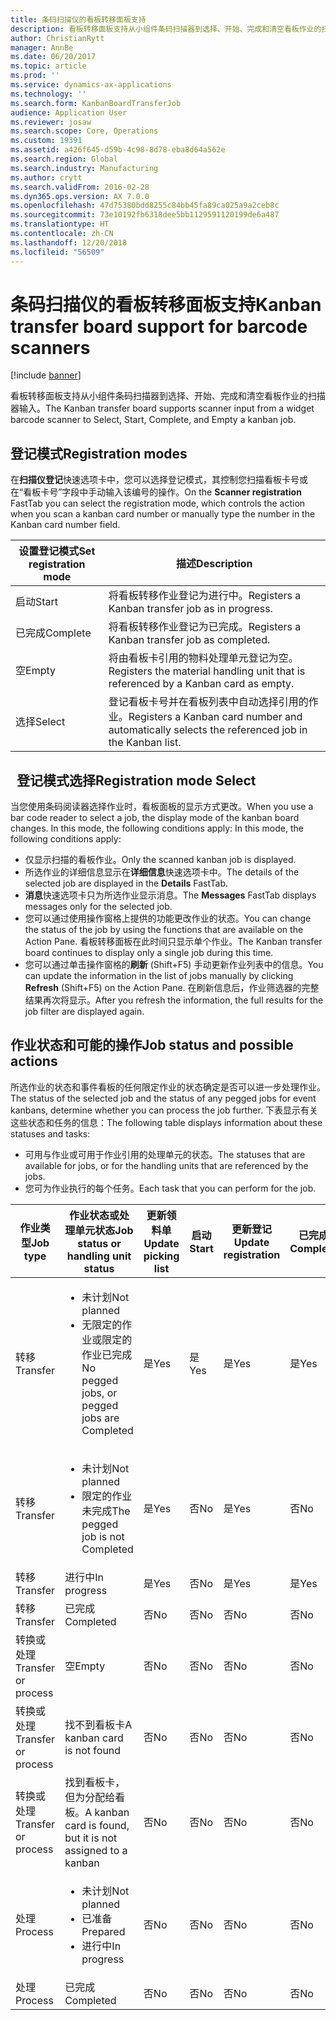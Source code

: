 ```yaml
---
title: 条码扫描仪的看板转移面板支持
description: 看板转移面板支持从小组件条码扫描器到选择、开始、完成和清空看板作业的扫描器输入。
author: ChristianRytt
manager: AnnBe
ms.date: 06/20/2017
ms.topic: article
ms.prod: ''
ms.service: dynamics-ax-applications
ms.technology: ''
ms.search.form: KanbanBoardTransferJob
audience: Application User
ms.reviewer: josaw
ms.search.scope: Core, Operations
ms.custom: 19391
ms.assetid: a426f645-d59b-4c98-8d78-eba8d64a562e
ms.search.region: Global
ms.search.industry: Manufacturing
ms.author: crytt
ms.search.validFrom: 2016-02-28
ms.dyn365.ops.version: AX 7.0.0
ms.openlocfilehash: 47d75380bdd8255c84bb45fa89ca025a9a2ceb8c
ms.sourcegitcommit: 73e10192fb6318dee5bb1129591120199de6a487
ms.translationtype: HT
ms.contentlocale: zh-CN
ms.lasthandoff: 12/20/2018
ms.locfileid: "56509"
---
```

# <a name="kanban-transfer-board-support-for-barcode-scanners"></a><span data-ttu-id="40bc0-103">条码扫描仪的看板转移面板支持</span><span class="sxs-lookup"><span data-stu-id="40bc0-103">Kanban transfer board support for barcode scanners</span></span>

[!include [banner](../includes/banner.md)]

<span data-ttu-id="40bc0-104">看板转移面板支持从小组件条码扫描器到选择、开始、完成和清空看板作业的扫描器输入。</span><span class="sxs-lookup"><span data-stu-id="40bc0-104">The Kanban transfer board supports scanner input from a widget barcode scanner to Select, Start, Complete, and Empty a kanban job.</span></span>

<a name="registration-modes"></a><span data-ttu-id="40bc0-105">登记模式</span><span class="sxs-lookup"><span data-stu-id="40bc0-105">Registration modes</span></span>
------------------

<span data-ttu-id="40bc0-106">在**扫描仪登记**快速选项卡中，您可以选择登记模式，其控制您扫描看板卡号或在“看板卡号”字段中手动输入该编号的操作。</span><span class="sxs-lookup"><span data-stu-id="40bc0-106">On the **Scanner registration** FastTab you can select the registration mode, which controls the action when you scan a kanban card number or manually type the number in the Kanban card number field.</span></span>

| <span data-ttu-id="40bc0-107">设置登记模式</span><span class="sxs-lookup"><span data-stu-id="40bc0-107">Set registration mode</span></span> | <span data-ttu-id="40bc0-108">描述</span><span class="sxs-lookup"><span data-stu-id="40bc0-108">Description</span></span>                                                                                     |
|-----------------------|-------------------------------------------------------------------------------------------------|
| <span data-ttu-id="40bc0-109">启动</span><span class="sxs-lookup"><span data-stu-id="40bc0-109">Start</span></span>                 | <span data-ttu-id="40bc0-110">将看板转移作业登记为进行中。</span><span class="sxs-lookup"><span data-stu-id="40bc0-110">Registers a Kanban transfer job as in progress.</span></span>                                                 |
| <span data-ttu-id="40bc0-111">已完成</span><span class="sxs-lookup"><span data-stu-id="40bc0-111">Complete</span></span>              | <span data-ttu-id="40bc0-112">将看板转移作业登记为已完成。</span><span class="sxs-lookup"><span data-stu-id="40bc0-112">Registers a Kanban transfer job as completed.</span></span>                                                   |
| <span data-ttu-id="40bc0-113">空</span><span class="sxs-lookup"><span data-stu-id="40bc0-113">Empty</span></span>                 | <span data-ttu-id="40bc0-114">将由看板卡引用的物料处理单元登记为空。</span><span class="sxs-lookup"><span data-stu-id="40bc0-114">Registers the material handling unit that is referenced by a Kanban card as empty.</span></span>              |
| <span data-ttu-id="40bc0-115">选择</span><span class="sxs-lookup"><span data-stu-id="40bc0-115">Select</span></span>                | <span data-ttu-id="40bc0-116">登记看板卡号并在看板列表中自动选择引用的作业。</span><span class="sxs-lookup"><span data-stu-id="40bc0-116">Registers a Kanban card number and automatically selects the referenced job in the Kanban list.</span></span> |

 
<span data-ttu-id="40bc0-117">登记模式选择</span><span class="sxs-lookup"><span data-stu-id="40bc0-117">Registration mode Select</span></span>
------------------------

<span data-ttu-id="40bc0-118">当您使用条码阅读器选择作业时，看板面板的显示方式更改。</span><span class="sxs-lookup"><span data-stu-id="40bc0-118">When you use a bar code reader to select a job, the display mode of the kanban board changes.</span></span><span data-ttu-id="40bc0-119"> In this mode, the following conditions apply:</span><span class="sxs-lookup"><span data-stu-id="40bc0-119"> In this mode, the following conditions apply:</span></span>

-   <span data-ttu-id="40bc0-120">仅显示扫描的看板作业。</span><span class="sxs-lookup"><span data-stu-id="40bc0-120">Only the scanned kanban job is displayed.</span></span>
-   <span data-ttu-id="40bc0-121">所选作业的详细信息显示在**详细信息**快速选项卡中。</span><span class="sxs-lookup"><span data-stu-id="40bc0-121">The details of the selected job are displayed in the **Details** FastTab.</span></span>
-   <span data-ttu-id="40bc0-122">**消息**快速选项卡只为所选作业显示消息。</span><span class="sxs-lookup"><span data-stu-id="40bc0-122">The **Messages** FastTab displays messages only for the selected job.</span></span>
-   <span data-ttu-id="40bc0-123">您可以通过使用操作窗格上提供的功能更改作业的状态。</span><span class="sxs-lookup"><span data-stu-id="40bc0-123">You can change the status of the job by using the functions that are available on the Action Pane.</span></span> <span data-ttu-id="40bc0-124">看板转移面板在此时间只显示单个作业。</span><span class="sxs-lookup"><span data-stu-id="40bc0-124">The Kanban transfer board continues to display only a single job during this time.</span></span>
-   <span data-ttu-id="40bc0-125">您可以通过单击操作窗格的**刷新** (Shift+F5) 手动更新作业列表中的信息。</span><span class="sxs-lookup"><span data-stu-id="40bc0-125">You can update the information in the list of jobs manually by clicking **Refresh** (Shift+F5) on the Action Pane.</span></span> <span data-ttu-id="40bc0-126">在刷新信息后，作业筛选器的完整结果再次将显示。</span><span class="sxs-lookup"><span data-stu-id="40bc0-126">After you refresh the information, the full results for the job filter are displayed again.</span></span>

## <a name="job-status-and-possible-actions"></a><span data-ttu-id="40bc0-127">作业状态和可能的操作</span><span class="sxs-lookup"><span data-stu-id="40bc0-127">Job status and possible actions</span></span>
<span data-ttu-id="40bc0-128">所选作业的状态和事件看板的任何限定作业的状态确定是否可以进一步处理作业。</span><span class="sxs-lookup"><span data-stu-id="40bc0-128">The status of the selected job and the status of any pegged jobs for event kanbans, determine whether you can process the job further.</span></span> <span data-ttu-id="40bc0-129">下表显示有关这些状态和任务的信息：</span><span class="sxs-lookup"><span data-stu-id="40bc0-129">The following table displays information about these statuses and tasks:</span></span>
-   <span data-ttu-id="40bc0-130">可用与作业或可用于作业引用的处理单元的状态。</span><span class="sxs-lookup"><span data-stu-id="40bc0-130">The statuses that are available for jobs, or for the handling units that are referenced by the jobs.</span></span>
-   <span data-ttu-id="40bc0-131">您可为作业执行的每个任务。</span><span class="sxs-lookup"><span data-stu-id="40bc0-131">Each task that you can perform for the job.</span></span>

<table>
<colgroup>
<col width="12%" />
<col width="12%" />
<col width="12%" />
<col width="12%" />
<col width="12%" />
<col width="12%" />
<col width="12%" />
<col width="12%" />
</colgroup>
<thead>
<tr class="header">
<th><span data-ttu-id="40bc0-132">作业类型</span><span class="sxs-lookup"><span data-stu-id="40bc0-132">Job type</span></span></th>
<th><span data-ttu-id="40bc0-133">作业状态或处理单元状态</span><span class="sxs-lookup"><span data-stu-id="40bc0-133">Job status or handling unit status</span></span></th>
<th><span data-ttu-id="40bc0-134">更新领料单</span><span class="sxs-lookup"><span data-stu-id="40bc0-134">Update picking list</span></span></th>
<th><span data-ttu-id="40bc0-135">启动</span><span class="sxs-lookup"><span data-stu-id="40bc0-135">Start</span></span></th>
<th><span data-ttu-id="40bc0-136">更新登记</span><span class="sxs-lookup"><span data-stu-id="40bc0-136">Update registration</span></span></th>
<th><span data-ttu-id="40bc0-137">已完成</span><span class="sxs-lookup"><span data-stu-id="40bc0-137">Complete</span></span></th>
<th><span data-ttu-id="40bc0-138">空</span><span class="sxs-lookup"><span data-stu-id="40bc0-138">Empty</span></span></th>
<th><span data-ttu-id="40bc0-139">创建事件看板</span><span class="sxs-lookup"><span data-stu-id="40bc0-139">Create event kanbans</span></span></th>
</tr>
</thead>
<tbody>
<tr class="odd">
<td><span data-ttu-id="40bc0-140">转移</span><span class="sxs-lookup"><span data-stu-id="40bc0-140">Transfer</span></span></td>
<td><ul>
<li><span data-ttu-id="40bc0-141">未计划</span><span class="sxs-lookup"><span data-stu-id="40bc0-141">Not planned</span></span></li>
<li><span data-ttu-id="40bc0-142">无限定的作业或限定的作业已完成</span><span class="sxs-lookup"><span data-stu-id="40bc0-142">No pegged jobs, or pegged jobs are Completed</span></span></li>
</ul></td>
<td><span data-ttu-id="40bc0-143">是</span><span class="sxs-lookup"><span data-stu-id="40bc0-143">Yes</span></span></td>
<td><span data-ttu-id="40bc0-144">是</span><span class="sxs-lookup"><span data-stu-id="40bc0-144">Yes</span></span></td>
<td><span data-ttu-id="40bc0-145">是</span><span class="sxs-lookup"><span data-stu-id="40bc0-145">Yes</span></span></td>
<td><span data-ttu-id="40bc0-146">是</span><span class="sxs-lookup"><span data-stu-id="40bc0-146">Yes</span></span></td>
<td><span data-ttu-id="40bc0-147">否</span><span class="sxs-lookup"><span data-stu-id="40bc0-147">No</span></span></td>
<td><span data-ttu-id="40bc0-148">是</span><span class="sxs-lookup"><span data-stu-id="40bc0-148">Yes</span></span></td>
</tr>
<tr class="even">
<td><span data-ttu-id="40bc0-149">转移</span><span class="sxs-lookup"><span data-stu-id="40bc0-149">Transfer</span></span></td>
<td><ul>
<li><span data-ttu-id="40bc0-150">未计划</span><span class="sxs-lookup"><span data-stu-id="40bc0-150">Not planned</span></span></li>
<li><span data-ttu-id="40bc0-151">限定的作业未完成</span><span class="sxs-lookup"><span data-stu-id="40bc0-151">The pegged job is not Completed</span></span></li>
</ul></td>
<td><span data-ttu-id="40bc0-152">是</span><span class="sxs-lookup"><span data-stu-id="40bc0-152">Yes</span></span></td>
<td><span data-ttu-id="40bc0-153">否</span><span class="sxs-lookup"><span data-stu-id="40bc0-153">No</span></span></td>
<td><span data-ttu-id="40bc0-154">是</span><span class="sxs-lookup"><span data-stu-id="40bc0-154">Yes</span></span></td>
<td><span data-ttu-id="40bc0-155">否</span><span class="sxs-lookup"><span data-stu-id="40bc0-155">No</span></span></td>
<td><span data-ttu-id="40bc0-156">否</span><span class="sxs-lookup"><span data-stu-id="40bc0-156">No</span></span></td>
<td><span data-ttu-id="40bc0-157">否</span><span class="sxs-lookup"><span data-stu-id="40bc0-157">No</span></span></td>
</tr>
<tr class="odd">
<td><span data-ttu-id="40bc0-158">转移</span><span class="sxs-lookup"><span data-stu-id="40bc0-158">Transfer</span></span></td>
<td><span data-ttu-id="40bc0-159">进行中</span><span class="sxs-lookup"><span data-stu-id="40bc0-159">In progress</span></span></td>
<td><span data-ttu-id="40bc0-160">是</span><span class="sxs-lookup"><span data-stu-id="40bc0-160">Yes</span></span></td>
<td><span data-ttu-id="40bc0-161">否</span><span class="sxs-lookup"><span data-stu-id="40bc0-161">No</span></span></td>
<td><span data-ttu-id="40bc0-162">是</span><span class="sxs-lookup"><span data-stu-id="40bc0-162">Yes</span></span></td>
<td><span data-ttu-id="40bc0-163">是</span><span class="sxs-lookup"><span data-stu-id="40bc0-163">Yes</span></span></td>
<td><span data-ttu-id="40bc0-164">否</span><span class="sxs-lookup"><span data-stu-id="40bc0-164">No</span></span></td>
<td><span data-ttu-id="40bc0-165">否</span><span class="sxs-lookup"><span data-stu-id="40bc0-165">No</span></span></td>
</tr>
<tr class="even">
<td><span data-ttu-id="40bc0-166">转移</span><span class="sxs-lookup"><span data-stu-id="40bc0-166">Transfer</span></span></td>
<td><span data-ttu-id="40bc0-167">已完成</span><span class="sxs-lookup"><span data-stu-id="40bc0-167">Completed</span></span></td>
<td><span data-ttu-id="40bc0-168">否</span><span class="sxs-lookup"><span data-stu-id="40bc0-168">No</span></span></td>
<td><span data-ttu-id="40bc0-169">否</span><span class="sxs-lookup"><span data-stu-id="40bc0-169">No</span></span></td>
<td><span data-ttu-id="40bc0-170">否</span><span class="sxs-lookup"><span data-stu-id="40bc0-170">No</span></span></td>
<td><span data-ttu-id="40bc0-171">否</span><span class="sxs-lookup"><span data-stu-id="40bc0-171">No</span></span></td>
<td><span data-ttu-id="40bc0-172">是</span><span class="sxs-lookup"><span data-stu-id="40bc0-172">Yes</span></span></td>
<td><span data-ttu-id="40bc0-173">否</span><span class="sxs-lookup"><span data-stu-id="40bc0-173">No</span></span></td>
</tr>
<tr class="odd">
<td><span data-ttu-id="40bc0-174">转换或处理</span><span class="sxs-lookup"><span data-stu-id="40bc0-174">Transfer or process</span></span></td>
<td><span data-ttu-id="40bc0-175">空</span><span class="sxs-lookup"><span data-stu-id="40bc0-175">Empty</span></span></td>
<td><span data-ttu-id="40bc0-176">否</span><span class="sxs-lookup"><span data-stu-id="40bc0-176">No</span></span></td>
<td><span data-ttu-id="40bc0-177">否</span><span class="sxs-lookup"><span data-stu-id="40bc0-177">No</span></span></td>
<td><span data-ttu-id="40bc0-178">否</span><span class="sxs-lookup"><span data-stu-id="40bc0-178">No</span></span></td>
<td><span data-ttu-id="40bc0-179">否</span><span class="sxs-lookup"><span data-stu-id="40bc0-179">No</span></span></td>
<td><span data-ttu-id="40bc0-180">否</span><span class="sxs-lookup"><span data-stu-id="40bc0-180">No</span></span></td>
<td><span data-ttu-id="40bc0-181">否</span><span class="sxs-lookup"><span data-stu-id="40bc0-181">No</span></span></td>
</tr>
<tr class="even">
<td><span data-ttu-id="40bc0-182">转换或处理</span><span class="sxs-lookup"><span data-stu-id="40bc0-182">Transfer or process</span></span></td>
<td><span data-ttu-id="40bc0-183">找不到看板卡</span><span class="sxs-lookup"><span data-stu-id="40bc0-183">A kanban card is not found</span></span></td>
<td><span data-ttu-id="40bc0-184">否</span><span class="sxs-lookup"><span data-stu-id="40bc0-184">No</span></span></td>
<td><span data-ttu-id="40bc0-185">否</span><span class="sxs-lookup"><span data-stu-id="40bc0-185">No</span></span></td>
<td><span data-ttu-id="40bc0-186">否</span><span class="sxs-lookup"><span data-stu-id="40bc0-186">No</span></span></td>
<td><span data-ttu-id="40bc0-187">否</span><span class="sxs-lookup"><span data-stu-id="40bc0-187">No</span></span></td>
<td><span data-ttu-id="40bc0-188">否</span><span class="sxs-lookup"><span data-stu-id="40bc0-188">No</span></span></td>
<td><span data-ttu-id="40bc0-189">否</span><span class="sxs-lookup"><span data-stu-id="40bc0-189">No</span></span></td>
</tr>
<tr class="odd">
<td><span data-ttu-id="40bc0-190">转换或处理</span><span class="sxs-lookup"><span data-stu-id="40bc0-190">Transfer or process</span></span></td>
<td><span data-ttu-id="40bc0-191">找到看板卡，但为分配给看板。</span><span class="sxs-lookup"><span data-stu-id="40bc0-191">A kanban card is found, but it is not assigned to a kanban</span></span></td>
<td><span data-ttu-id="40bc0-192">否</span><span class="sxs-lookup"><span data-stu-id="40bc0-192">No</span></span></td>
<td><span data-ttu-id="40bc0-193">否</span><span class="sxs-lookup"><span data-stu-id="40bc0-193">No</span></span></td>
<td><span data-ttu-id="40bc0-194">否</span><span class="sxs-lookup"><span data-stu-id="40bc0-194">No</span></span></td>
<td><span data-ttu-id="40bc0-195">否</span><span class="sxs-lookup"><span data-stu-id="40bc0-195">No</span></span></td>
<td><span data-ttu-id="40bc0-196">否</span><span class="sxs-lookup"><span data-stu-id="40bc0-196">No</span></span></td>
<td><span data-ttu-id="40bc0-197">否</span><span class="sxs-lookup"><span data-stu-id="40bc0-197">No</span></span></td>
</tr>
<tr class="even">
<td><span data-ttu-id="40bc0-198">处理</span><span class="sxs-lookup"><span data-stu-id="40bc0-198">Process</span></span></td>
<td><ul>
<li><span data-ttu-id="40bc0-199">未计划</span><span class="sxs-lookup"><span data-stu-id="40bc0-199">Not planned</span></span></li>
<li><span data-ttu-id="40bc0-200">已准备</span><span class="sxs-lookup"><span data-stu-id="40bc0-200">Prepared</span></span></li>
<li><span data-ttu-id="40bc0-201">进行中</span><span class="sxs-lookup"><span data-stu-id="40bc0-201">In progress</span></span></li>
</ul></td>
<td><span data-ttu-id="40bc0-202">否</span><span class="sxs-lookup"><span data-stu-id="40bc0-202">No</span></span></td>
<td><span data-ttu-id="40bc0-203">否</span><span class="sxs-lookup"><span data-stu-id="40bc0-203">No</span></span></td>
<td><span data-ttu-id="40bc0-204">否</span><span class="sxs-lookup"><span data-stu-id="40bc0-204">No</span></span></td>
<td><span data-ttu-id="40bc0-205">否</span><span class="sxs-lookup"><span data-stu-id="40bc0-205">No</span></span></td>
<td><span data-ttu-id="40bc0-206">否</span><span class="sxs-lookup"><span data-stu-id="40bc0-206">No</span></span></td>
<td><span data-ttu-id="40bc0-207">否</span><span class="sxs-lookup"><span data-stu-id="40bc0-207">No</span></span></td>
</tr>
<tr class="odd">
<td><span data-ttu-id="40bc0-208">处理</span><span class="sxs-lookup"><span data-stu-id="40bc0-208">Process</span></span></td>
<td><span data-ttu-id="40bc0-209">已完成</span><span class="sxs-lookup"><span data-stu-id="40bc0-209">Completed</span></span></td>
<td><span data-ttu-id="40bc0-210">否</span><span class="sxs-lookup"><span data-stu-id="40bc0-210">No</span></span></td>
<td><span data-ttu-id="40bc0-211">否</span><span class="sxs-lookup"><span data-stu-id="40bc0-211">No</span></span></td>
<td><span data-ttu-id="40bc0-212">否</span><span class="sxs-lookup"><span data-stu-id="40bc0-212">No</span></span></td>
<td><span data-ttu-id="40bc0-213">否</span><span class="sxs-lookup"><span data-stu-id="40bc0-213">No</span></span></td>
<td><span data-ttu-id="40bc0-214">否</span><span class="sxs-lookup"><span data-stu-id="40bc0-214">No</span></span></td>
<td><span data-ttu-id="40bc0-215">否</span><span class="sxs-lookup"><span data-stu-id="40bc0-215">No</span></span></td>
</tr>
</tbody>
</table>





